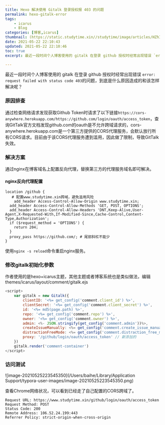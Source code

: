 ```yaml
---
title: Hexo 解决使用 Gitalk 登录授权报 403 的问题
permalink: hexo-gitalk-error
tags: 
    - icarus
    - Blog
categories: [博客,icarus]
thumbnail: (https://static.studytime.xin//studytime/image/articles/HZhIP6.jpg
date: 2021-05-22 22:10:43
updated: 2021-05-22 22:10:46
toc: true
excerpt: 最近一段时间个人博客使用的 gitalk 在登录 github 授权时经常出现错误 `error: request failed with status code 403`的问题，到底是什么原因造成的和该怎样解决呢？

---
```


最近一段时间个人博客使用的 gitalk 在登录 github 授权时经常出现错误 `error: request failed with status code 403`的问题，到底是什么原因造成的和该怎样解决呢？

### 原因排查

通过检查网络请求发现获取Github Token时请求了以下链接`https://cors-anywhere.herokuapp.com/https://github.com/login/oauth/access_token`，查询GitTalk官方文档发现github.com的oauth是不允许跨域请求的，cors-anywhere.herokuapp.com是一个第三方提供的CORS代理服务，会默认放行所有CORS请求。目前由于该CORS代理服务遭到滥用，因此做了限制，导致GitTalk失效。

### 解决方案

通过nginx在博客域名上配置反向代理，替换第三方的代理服务域名即可解决。

#### nginx反向代理配置

```
location /github {
   # 配置www.studytime.xin跨域，避免滥用风险
	add_header Access-Control-Allow-Origin www.studytime.xin;
  add_header Access-Control-Allow-Methods 'GET, POST, OPTIONS';
  add_header Access-Control-Allow-Headers 'DNT,Keep-Alive,User-Agent,X-Requested-With,If-Modified-Since,Cache-Control,Content-Type,Authorization';
  if ($request_method = 'OPTIONS') {
  	return 204;
  }
  proxy_pass https://github.com/; # 尾部斜杠不能少
}
```

使用`nginx -s reload`命令重启nginx服务。

### 修改gitalk初始化参数

作者使用的是hexo+icarus主题，其他主题或者博客系统也是类似做法，编辑themes/icarus/layout/comment/gitalk.ejs

```javascript
<script>
    var gitalk = new Gitalk({
        clientID: '<%= get_config('comment.client_id') %>',
        clientSecret: '<%= get_config('comment.client_secret') %>',
        id: '<%= md5(page.path) %>',
        repo: '<%= get_config('comment.repo') %>',
        owner: '<%= get_config('comment.owner') %>',
        admin: <%- JSON.stringify(get_config('comment.admin'))%>,
        createIssueManually: <%= get_config('comment.create_issue_manually', false) %>,
        distractionFreeMode: <%= get_config('comment.distraction_free_mode', false) %>,
        proxy: '/github/login/oauth/access_token' // 新添加的
    })
    gitalk.render('comment-container')
</script>
```

### 访问测试

![image-20210525223545350](/Users/baihe/Library/Application Support/typora-user-images/image-20210525223545350.png)

查看Chrome网络状况，可以看到已经走了自己配置的CORS跨域了。

```
Request URL: https://www.studytime.xin/github/login/oauth/access_token
Request Method: POST
Status Code: 200 
Remote Address: 106.52.24.199:443
Referrer Policy: strict-origin-when-cross-origin
```

